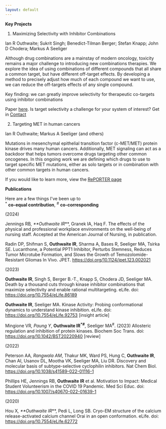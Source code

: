 ```yaml
---
layout: default
---
```


**Key Projects**

1. Maximizing Selectivity with Inhibitor Combinations

Ian R Outhwaite; Sukrit Singh; Benedict-Tilman Berger; Stefan Knapp; John D Chodera; Markus A Seeliger

Although drug combinations are a mainstay of modern oncology, toxicity remains a major challenge to introducing new combinations therapies. We explore the idea of using combinations of different compounds that all share a common target, but have different off-target effects. By developing a method to precisely adjust how much of each compound we want to use, we can reduce the off-targets effects of any single compound.   

Key finding: we can greatly improve selectivity for therapeutic co-targets using inhibitor combinations

Paper <a href = "https://elifesciences.org/articles/86189">here</a>. Is target selectivity a challenge for your system of interest? Get in [Contact](./Contact)

2. Targeting MET in human cancers

Ian R Outhwaite; Markus A Seeliger (and others)

Mutations in mesenchymal epithelial transition factor (c-MET/MET) protein kinase drives many human cancers. Additionally, MET signaling can act as a backdoor that helps tumors overcome drugs targeting other common oncogenes. In this ongoing work we are defining which drugs to use to target specific MET mutations, either as solo targets or in combination with other common targets in human cancers.

If you would like to learn more, view the <a href = "https://reporter.nih.gov/search/6G3vPlTURkWPY-QUCXLPtg/project-details/10824590">RePORTER page</a>

**Publications**

Here are a few things I've been up to  
<sup>*</sup> **co-equal contribution**, <sup>#</sup> **co-corresponding**

(2024)

Jennings RB<sup>*</sup>,  **Outhwaite IR<sup>*</sup>**, Granek IA, Haq F. The effects of the physical and professional workplace environments on the well-being of nursing staff. Accepted at the American Journal of Nursing, in publication.

Radin DP, Shifman S, **Outhwaite IR**, Sharma A, Bases R, Seeliger MA, Tsirka SE. Lucanthone, a Potential PPT1 Inhibitor, Perturbs Stemness, Reduces Tumor Microtube Formation, and Slows the Growth of Temozolomide-Resistant Gliomas In Vivo. JPET. https://doi.org/10.1124/jpet.123.002021

(2023)

**Outhwaite IR**, Singh S, Berger B.-T., Knapp S, Chodera JD, Seeliger MA. Death by a thousand cuts through kinase inhibitor combinations that maximize selectivity and enable rational multitargeting. eLife. doi: https://doi.org/10.7554/eLife.86189

**Outhwaite IR**, Seeliger MA. Kinase Activity: Probing conformational dynamics to understand kinase inhibition. eLife. doi: https://doi.org/10.7554/eLife.92753 [insight article]

Mingione VR<sup>*</sup>, Paung Y<sup>*</sup>, **Outhwaite IR<sup>*#</sup>**, Seeliger MA<sup>#</sup>. (2023) Allosteric regulation and inhibition of protein kinases. Biochem Soc Trans. doi: https://doi.org/10.1042/BST20220940 [review]

(2022)

Peterson AA<sup>*</sup>, Rangwala AM<sup>*</sup>, Thakur MK, Ward PS, Hung C, **Outhwaite IR**, Chan AI, Usanov DL, Mootha VK, Seeliger MA, Liu DR. Discovery and molecular basis of subtype-selective cyclophilin inhibitors. Nat Chem Biol. https://doi.org/10.1038/s41589-022-01116-1

Phillips HE, Jennings RB, **Outhwaite IR** et al. Motivation to Impact: Medical Student Volunteerism in the COVID 19 Pandemic. Med Sci Educ. doi: https://doi.org/10.1007/s40670-022-01639-1

(2020)

Hou X<sup>*</sup>, **Outhwaite IR<sup>*</sup>**, Pedi L, Long SB. Cryo-EM structure of the calcium release-activated calcium channel Orai in an open conformation. eLife. doi: https://doi.org/10.7554/eLife.62772